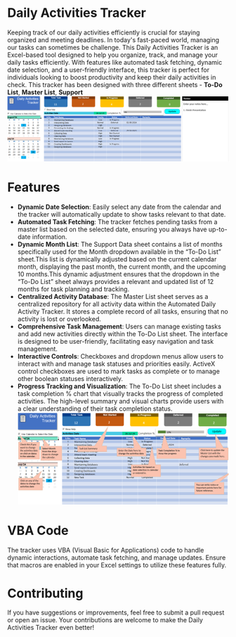# Daily Activities Tracker

Keeping track of our daily activities efficiently is crucial for staying organized and meeting deadlines. In today's fast-paced world, managing our tasks can sometimes be challenge. This Daily Activities Tracker is an Excel-based tool designed to help you organize, track, and manage your daily tasks efficiently. With features like automated task fetching, dynamic date selection, and a user-friendly interface, this tracker is perfect for individuals looking to boost productivity and keep their daily activities in check. This tracker has been designed with three different sheets - **To-Do List**, **Master List**, **Support**
![Snip 1](https://github.com/Pgoel95/Task-Management-Tool/blob/main/Activity%20Tracker.png?raw=true)
# Features

- **Dynamic Date Selection**: Easily select any date from the calendar and the tracker will automatically update to show tasks relevant to that date.
- **Automated Task Fetching**: The tracker fetches pending tasks from a master list based on the selected date, ensuring you always have up-to-date information.
- **Dynamic Month List**: The Support Data sheet contains a list of months specifically used for the Month dropdown available in the “To-Do List” sheet.This list is dynamically adjusted based on the current calendar month, displaying the past month, the current month, and the upcoming 10 months.This dynamic adjustment ensures that the dropdown in the “To-Do List” sheet always provides a relevant and updated list of 12 months for task planning and tracking.
- **Centralized Activity Database**: The Master List sheet serves as a centralized repository for all activity data within the Automated Daily Activity Tracker. It stores a complete record of all tasks, ensuring that no activity is lost or overlooked.
- **Comprehensive Task Management**: Users can manage existing tasks and add new activities directly within the To-Do List sheet. The interface is designed to be user-friendly, facilitating easy navigation and task management.
- **Interactive Controls**: Checkboxes and dropdown menus allow users to interact with and manage task statuses and priorities easily. ActiveX control checkboxes are used to mark tasks as complete or to manage other boolean statuses interactively.
- **Progress Tracking and Visualization**: The To-Do List sheet includes a task completion % chart that visually tracks the progress of completed activities. The high-level summary and visual charts provide users with a clear understanding of their task completion status.
![Snip 2](https://github.com/Pgoel95/Task-Management-Tool/blob/main/Activity%20Tracker%20Snip%202.png?raw=true)
# VBA Code
The tracker uses VBA (Visual Basic for Applications) code to handle dynamic interactions, automate task fetching, and manage updates. Ensure that macros are enabled in your Excel settings to utilize these features fully.

# Contributing
If you have suggestions or improvements, feel free to submit a pull request or open an issue. Your contributions are welcome to make the Daily Activities Tracker even better!
